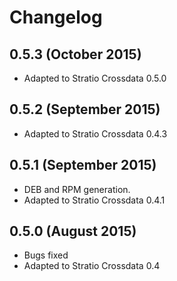 # Changelog

## 0.5.3 (October 2015)

* Adapted to Stratio Crossdata 0.5.0

## 0.5.2 (September 2015)

* Adapted to Stratio Crossdata 0.4.3

## 0.5.1 (September 2015)

* DEB and RPM generation.
* Adapted to Stratio Crossdata 0.4.1


## 0.5.0 (August 2015)

* Bugs fixed
* Adapted to Stratio Crossdata 0.4


